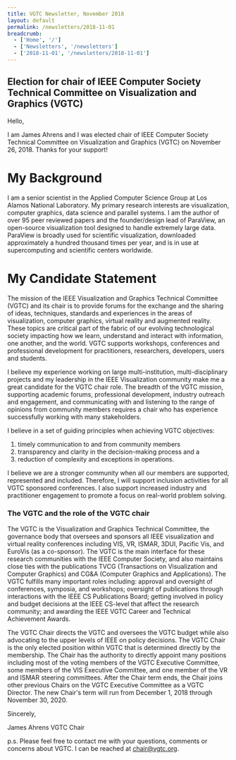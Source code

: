 ```yaml
---
title: VGTC Newsletter, November 2018
layout: default
permalink: /newsletters/2018-11-01
breadcrumb:
  - ['Home', '/']
  - ['Newsletters', '/newsletters']
  - ['2018-11-01', '/newsletters/2018-11-01']
---
```


## Election for chair of IEEE Computer Society Technical Committee on Visualization and Graphics (VGTC)

Hello, 

I am James Ahrens and I was elected chair of IEEE Computer Society Technical 
Committee on Visualization and Graphics (VGTC) on November 26, 2018. Thanks for 
your support!

# My Background

I am a senior scientist in the Applied Computer Science Group at Los Alamos 
National Laboratory. My primary research interests are visualization, 
computer graphics, data science and parallel systems. I am the author of over
95 peer reviewed papers and the founder/design lead of ParaView, an 
open-source visualization tool designed to handle extremely large data. 
ParaView is broadly used for scientific visualization, downloaded 
approximately a hundred thousand times per year, and is in use at 
supercomputing and scientific centers worldwide. 

# My Candidate Statement

The mission of the IEEE Visualization and Graphics Technical Committee
(VGTC) and its chair is to provide forums for the exchange and the
sharing of ideas, techniques, standards and experiences in the areas
of visualization, computer graphics, virtual reality and augmented
reality. These topics are critical part of the fabric of our evolving
technological society impacting how we learn, understand and interact
with information, one another, and the world. VGTC supports workshops,
conferences and professional development for practitioners,
researchers, developers, users and students.

I believe my experience working on large multi-institution,
multi-disciplinary projects and my leadership in the IEEE
Visualization community make me a great candidate for the VGTC chair
role. The breadth of the VGTC mission, supporting academic forums,
professional development, industry outreach and engagement, and
communicating with and listening to the range of opinions from
community members requires a chair who has experience successfully
working with many stakeholders.

I believe in a set of guiding principles when achieving VGTC objectives: 

1. timely communication to and from community members 
2. transparency and clarity in the decision-making process and a 
3. reduction of complexity and exceptions in operations. 

I believe we are a stronger community when all our members are
supported, represented and included. Therefore, I will support
inclusion activities for all VGTC sponsored conferences. I also
support increased industry and practitioner engagement to promote a
focus on real-world problem solving.

### The VGTC and the role of the VGTC chair

The VGTC is the Visualization and Graphics Technical Committee, the
governance body that oversees and sponsors all IEEE visualization and
virtual reality conferences including VIS, VR, ISMAR, 3DUI, Pacific
Vis, and EuroVis (as a co-sponsor). The VGTC is the main interface for
these research communities with the IEEE Computer Society, and also
maintains close ties with the publications TVCG (Transactions on
Visualization and Computer Graphics) and CG&A (Computer Graphics and
Applications). The VGTC fulfills many important roles including:
approval and oversight of conferences, symposia, and workshops;
oversight of publications through interactions with the IEEE CS
Publications Board; getting involved in policy and budget decisions at
the IEEE CS-level that affect the research community; and awarding the
IEEE VGTC Career and Technical Achievement Awards.

The VGTC Chair directs the VGTC and oversees the VGTC budget while
also advocating to the upper levels of IEEE on policy decisions. The
VGTC Chair is the only elected position within VGTC that is determined
directly by the membership. The Chair has the authority to directly
appoint many positions including most of the voting members of the
VGTC Executive Committee, some members of the VIS Executive Committee,
and one member of the VR and ISMAR steering committees. After the
Chair term ends, the Chair joins other previous Chairs on the VGTC
Executive Committee as a VGTC Director. The new Chair's term will run
from December 1, 2018 through November 30, 2020.

Sincerely,

James Ahrens
VGTC Chair

p.s. Please feel free to contact me with your questions, comments or 
concerns about VGTC. I can be reached at chair@vgtc.org. 
